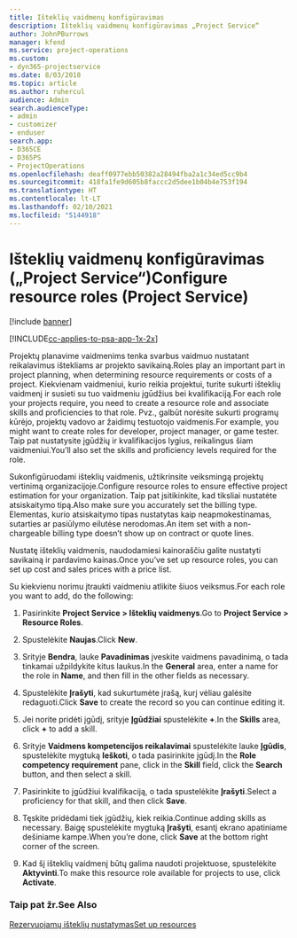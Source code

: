 ```yaml
---
title: Išteklių vaidmenų konfigūravimas
description: Išteklių vaidmenų konfigūravimas „Project Service“
author: JohnPBurrows
manager: kfend
ms.service: project-operations
ms.custom:
- dyn365-projectservice
ms.date: 8/03/2018
ms.topic: article
ms.author: ruhercul
audience: Admin
search.audienceType:
- admin
- customizer
- enduser
search.app:
- D365CE
- D365PS
- ProjectOperations
ms.openlocfilehash: deaff0977ebb50382a28494fba2a1c34ed5cc9b4
ms.sourcegitcommit: 418fa1fe9d605b8faccc2d5dee1b04b4e753f194
ms.translationtype: HT
ms.contentlocale: lt-LT
ms.lasthandoff: 02/10/2021
ms.locfileid: "5144918"
---
```

# <a name="configure-resource-roles-project-service"></a><span data-ttu-id="0ce0e-103">Išteklių vaidmenų konfigūravimas („Project Service“)</span><span class="sxs-lookup"><span data-stu-id="0ce0e-103">Configure resource roles (Project Service)</span></span>

[!include [banner](../includes/psa-now-project-operations.md)]

[!INCLUDE[cc-applies-to-psa-app-1x-2x](../includes/cc-applies-to-psa-app-1x-2x.md)]

<span data-ttu-id="0ce0e-104">Projektų planavime vaidmenims tenka svarbus vaidmuo nustatant reikalavimus ištekliams ar projekto savikainą.</span><span class="sxs-lookup"><span data-stu-id="0ce0e-104">Roles play an important part in project planning, when determining resource requirements or costs of a project.</span></span> <span data-ttu-id="0ce0e-105">Kiekvienam vaidmeniui, kurio reikia projektui, turite sukurti išteklių vaidmenį ir susieti su tuo vaidmeniu įgūdžius bei kvalifikaciją.</span><span class="sxs-lookup"><span data-stu-id="0ce0e-105">For each role your projects require, you need to create a resource role and associate skills and proficiencies to that role.</span></span> <span data-ttu-id="0ce0e-106">Pvz., galbūt norėsite sukurti programų kūrėjo, projektų vadovo ar žaidimų testuotojo vaidmenis.</span><span class="sxs-lookup"><span data-stu-id="0ce0e-106">For example, you might want to create roles for developer, project manager, or game tester.</span></span> <span data-ttu-id="0ce0e-107">Taip pat nustatysite įgūdžių ir kvalifikacijos lygius, reikalingus šiam vaidmeniui.</span><span class="sxs-lookup"><span data-stu-id="0ce0e-107">You’ll also set the skills and proficiency levels required for the role.</span></span>  
  
 <span data-ttu-id="0ce0e-108">Sukonfigūruodami išteklių vaidmenis, užtikrinsite veiksmingą projektų vertinimą organizacijoje.</span><span class="sxs-lookup"><span data-stu-id="0ce0e-108">Configure resource roles to ensure effective project estimation for your organization.</span></span>  <span data-ttu-id="0ce0e-109">Taip pat įsitikinkite, kad tiksliai nustatėte atsiskaitymo tipą.</span><span class="sxs-lookup"><span data-stu-id="0ce0e-109">Also make sure you accurately set the billing type.</span></span> <span data-ttu-id="0ce0e-110">Elementas, kurio atsiskaitymo tipas nustatytas kaip neapmokestinamas, sutarties ar pasiūlymo eilutėse nerodomas.</span><span class="sxs-lookup"><span data-stu-id="0ce0e-110">An item set with a non-chargeable billing type doesn’t show up on contract or quote lines.</span></span>  
  
 <span data-ttu-id="0ce0e-111">Nustatę išteklių vaidmenis, naudodamiesi kainoraščiu galite nustatyti savikainą ir pardavimo kainas.</span><span class="sxs-lookup"><span data-stu-id="0ce0e-111">Once you’ve set up resource roles, you can set up cost and sales prices with a price list.</span></span>  
  
 <span data-ttu-id="0ce0e-112">Su kiekvienu norimu įtraukti vaidmeniu atlikite šiuos veiksmus.</span><span class="sxs-lookup"><span data-stu-id="0ce0e-112">For each role you want to add, do the following:</span></span>  
  
1.  <span data-ttu-id="0ce0e-113">Pasirinkite **Project Service > Išteklių vaidmenys**.</span><span class="sxs-lookup"><span data-stu-id="0ce0e-113">Go to **Project Service > Resource Roles**.</span></span>  
  
2.  <span data-ttu-id="0ce0e-114">Spustelėkite **Naujas**.</span><span class="sxs-lookup"><span data-stu-id="0ce0e-114">Click **New**.</span></span>  
  
3.  <span data-ttu-id="0ce0e-115">Srityje **Bendra**, lauke **Pavadinimas** įveskite vaidmens pavadinimą, o tada tinkamai užpildykite kitus laukus.</span><span class="sxs-lookup"><span data-stu-id="0ce0e-115">In the **General** area, enter a name for the role in **Name**, and then fill in the other fields as necessary.</span></span>  
  
4.  <span data-ttu-id="0ce0e-116">Spustelėkite **Įrašyti**, kad sukurtumėte įrašą, kurį vėliau galėsite redaguoti.</span><span class="sxs-lookup"><span data-stu-id="0ce0e-116">Click **Save** to create the record so you can continue editing it.</span></span>  
  
5.  <span data-ttu-id="0ce0e-117">Jei norite pridėti įgūdį, srityje **Įgūdžiai** spustelėkite **+**.</span><span class="sxs-lookup"><span data-stu-id="0ce0e-117">In the **Skills** area, click **+** to add a skill.</span></span>  
  
6.  <span data-ttu-id="0ce0e-118">Srityje **Vaidmens kompetencijos reikalavimai** spustelėkite lauke **Įgūdis**, spustelėkite mygtuką **Ieškoti**, o tada pasirinkite įgūdį.</span><span class="sxs-lookup"><span data-stu-id="0ce0e-118">In the **Role competency requirement** pane, click in the **Skill** field, click the **Search** button, and then select a skill.</span></span>  
  
7.  <span data-ttu-id="0ce0e-119">Pasirinkite to įgūdžiui kvalifikaciją, o tada spustelėkite **Įrašyti**.</span><span class="sxs-lookup"><span data-stu-id="0ce0e-119">Select a proficiency for that skill, and then click **Save**.</span></span>  
  
8.  <span data-ttu-id="0ce0e-120">Tęskite pridėdami tiek įgūdžių, kiek reikia.</span><span class="sxs-lookup"><span data-stu-id="0ce0e-120">Continue adding skills as necessary.</span></span> <span data-ttu-id="0ce0e-121">Baigę spustelėkite mygtuką **Įrašyti**, esantį ekrano apatiniame dešiniame kampe.</span><span class="sxs-lookup"><span data-stu-id="0ce0e-121">When you’re done, click **Save** at the bottom right corner of the screen.</span></span>  
  
9. <span data-ttu-id="0ce0e-122">Kad šį išteklių vaidmenį būtų galima naudoti projektuose, spustelėkite **Aktyvinti**.</span><span class="sxs-lookup"><span data-stu-id="0ce0e-122">To make this resource role available for projects to use, click **Activate**.</span></span>  
  
### <a name="see-also"></a><span data-ttu-id="0ce0e-123">Taip pat žr.</span><span class="sxs-lookup"><span data-stu-id="0ce0e-123">See Also</span></span>  
 [<span data-ttu-id="0ce0e-124">Rezervuojamų išteklių nustatymas</span><span class="sxs-lookup"><span data-stu-id="0ce0e-124">Set up resources</span></span>](../psa/set-up-resources.md)
